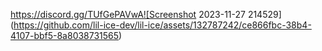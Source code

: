 https://discord.gg/TUfGePAVwA![Screenshot 2023-11-27 214529](https://github.com/lil-ice-dev/lil-ice/assets/132787242/ce866fbc-38b4-4107-bbf5-8a8038731565)
